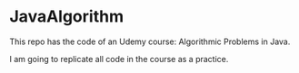# JavaAlgorithm



This repo has the code of an Udemy course: Algorithmic Problems in Java.


I am going to replicate all code in the course as a practice.
